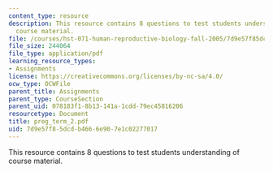 ```yaml
---
content_type: resource
description: This resource contains 8 questions to test students understanding of
  course material.
file: /courses/hst-071-human-reproductive-biology-fall-2005/7d9e57f85dcdb4666e907e1c02277017_preg_term_2.pdf
file_size: 244064
file_type: application/pdf
learning_resource_types:
- Assignments
license: https://creativecommons.org/licenses/by-nc-sa/4.0/
ocw_type: OCWFile
parent_title: Assignments
parent_type: CourseSection
parent_uid: 078183f1-8b13-141a-1cdd-79ec45816206
resourcetype: Document
title: preg_term_2.pdf
uid: 7d9e57f8-5dcd-b466-6e90-7e1c02277017
---
```

This resource contains 8 questions to test students understanding of course material.